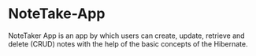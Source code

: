 # NoteTake-App
NoteTaker App is an app by which users can create, update, retrieve and delete (CRUD) notes with the help of the basic concepts of the Hibernate.
